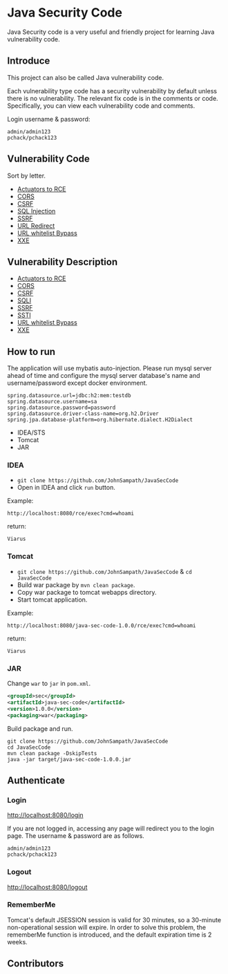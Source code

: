 # Java Security Code


Java Security code is a very useful and friendly project for learning Java vulnerability code.


## Introduce

This project can also be called Java vulnerability code. 

Each vulnerability type code has a security vulnerability by default unless there is no vulnerability. The relevant fix code is in the comments or code. Specifically, you can view each vulnerability code and comments.

Login username & password:

```
admin/admin123
pchack/pchack123
```


## Vulnerability Code

Sort by letter.

- [Actuators to RCE](https://github.com/JohnSampath/JavaSecCode/blob/master/src/main/resources/logback-online.xml)
- [CORS](https://github.com/JohnSampath/JavaSecCode/blob/master/src/main/java/org/pchack/controller/Cors.java)
- [CSRF](https://github.com/JohnSampath/JavaSecCode/blob/master/src/main/java/org/pchack/security/WebSecurityConfig.java)
- [SQL Injection](https://github.com/JohnSampath/JavaSecCode/blob/master/src/main/java/org/pchack/controller/SQLI.java)
- [SSRF](https://github.com/JohnSampath/JavaSecCode/blob/master/src/main/java/org/pchack/controller/SSRF.java)
- [URL Redirect](https://github.com/JohnSampath/JavaSecCode/blob/master/src/main/java/org/pchack/controller/URLRedirect.java)
- [URL whitelist Bypass](https://github.com/JohnSampath/JavaSecCode/blob/master/src/main/java/org/pchack/controller/URLWhiteList.java)
- [XXE](https://github.com/JohnSampath/JavaSecCode/blob/master/src/main/java/org/pchack/controller/XXE.java)



## Vulnerability Description

- [Actuators to RCE](https://github.com/JohnSampath/JavaSecCode/wiki/Actuators-to-RCE)
- [CORS](https://github.com/JohnSampath/JavaSecCode/wiki/CORS)
- [CSRF](https://github.com/JohnSampath/JavaSecCode/wiki/CSRF)
- [SQLI](https://github.com/JohnSampath/JavaSecCode/wiki/SQL-Inject)
- [SSRF](https://github.com/JohnSampath/JavaSecCode/wiki/SSRF)
- [SSTI](https://github.com/JohnSampath/JavaSecCode/wiki/SSTI)
- [URL whitelist Bypass](https://github.com/JohnSampath/JavaSecCode/wiki/URL-whtielist-Bypass)
- [XXE](https://github.com/JohnSampath/JavaSecCode/wiki/XXE)

## How to run

The application will use mybatis auto-injection. Please run mysql server ahead of time and configure the mysql server database's name and username/password except docker environment.

``` 
spring.datasource.url=jdbc:h2:mem:testdb
spring.datasource.username=sa
spring.datasource.password=password
spring.datasource.driver-class-name=org.h2.Driver
spring.jpa.database-platform=org.hibernate.dialect.H2Dialect
```

- IDEA/STS
- Tomcat
- JAR

### IDEA

- `git clone https://github.com/JohnSampath/JavaSecCode`
- Open in IDEA and click `run` button.

Example:

```
http://localhost:8080/rce/exec?cmd=whoami
```

return:

```
Viarus
```

### Tomcat

- `git clone https://github.com/JohnSampath/JavaSecCode` & `cd JavaSecCode`
- Build war package by `mvn clean package`.
- Copy war package to tomcat webapps directory.
- Start tomcat application.

Example:

```
http://localhost:8080/java-sec-code-1.0.0/rce/exec?cmd=whoami
```

return:

```
Viarus
```


### JAR

Change `war` to `jar` in `pom.xml`.

```xml
<groupId>sec</groupId>
<artifactId>java-sec-code</artifactId>
<version>1.0.0</version>
<packaging>war</packaging>
```

Build package and run.

```
git clone https://github.com/JohnSampath/JavaSecCode
cd JavaSecCode
mvn clean package -DskipTests 
java -jar target/java-sec-code-1.0.0.jar
```

## Authenticate

### Login

[http://localhost:8080/login](http://localhost:8080/login)

If you are not logged in, accessing any page will redirect you to the login page. The username & password are as follows.

```
admin/admin123
pchack/pchack123
```

### Logout

[http://localhost:8080/logout](http://localhost:8080/logout)

### RememberMe

Tomcat's default JSESSION session is valid for 30 minutes, so a 30-minute non-operational session will expire. In order to solve this problem, the rememberMe function is introduced, and the default expiration time is 2 weeks.


## Contributors
